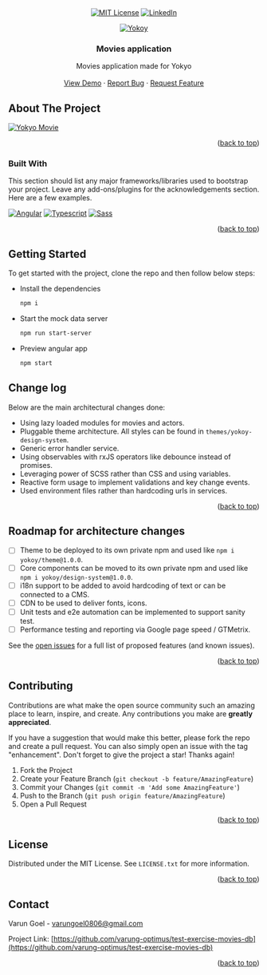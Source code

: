 <a name="readme-top"></a>

<!-- PROJECT LOGO -->

<br />
<div align="center">
  
  <!-- PROJECT SHIELDS -->
  [![MIT License][license-shield]][license-url]
  [![LinkedIn][linkedin-shield]][linkedin-url]

  [![Yokoy][Yokoy.io]][Yokoy-url]
  
  <h3 align="center">Movies application</h3>

  <p align="center">
    Movies application made for Yokyo
    <br />
    <br />
    <a href="https://varung-optimus.github.io/test-exercise-movies-db/movies">View Demo</a>
    ·
    <a href="https://github.com/varung-optimus/test-exercise-movies-db/issues/new?labels=bug&template=bug-report---.md">Report Bug</a>
    ·
    <a href="https://github.com/varung-optimus/test-exercise-movies-db/issues/new?labels=enhancement&template=feature-request---.md">Request Feature</a>
  </p>
</div>


<!-- ABOUT THE PROJECT -->
## About The Project

[![Yokyo Movie][product-screenshot]](https://varung-optimus.github.io/test-exercise-movies-db/movies)

<p align="right">(<a href="#readme-top">back to top</a>)</p>



### Built With

This section should list any major frameworks/libraries used to bootstrap your project. Leave any add-ons/plugins for the acknowledgements section. Here are a few examples.

[![Angular][Angular.io]][Angular-url]
[![Typescript][Typescript.org]][Angular-url]
[![Sass][Sass-lang]][Sass-url]


<p align="right">(<a href="#readme-top">back to top</a>)</p>



<!-- GETTING STARTED -->
## Getting Started

To get started with the project, clone the repo and then follow below steps:

* Install the dependencies
  ```sh
  npm i
  ```

* Start the mock data server
  ```sh
  npm run start-server
  ```

* Preview angular app
  ```sh
  npm start
  ```

<!-- CHANGELOG -->
## Change log

Below are the main architectural changes done:

* Using lazy loaded modules for movies and actors.
* Pluggable theme architecture. All styles can be found in `themes/yokoy-design-system`.
* Generic error handler service.
* Using observables with rxJS operators like debounce instead of promises.
* Leveraging power of SCSS rather than CSS and using variables.
* Reactive form usage to implement validations and key change events.
* Used environment files rather than hardcoding urls in services.

<p align="right">(<a href="#readme-top">back to top</a>)</p>



<!-- ROADMAP -->
## Roadmap for architecture changes

- [ ] Theme to be deployed to its own private npm and used like `npm i yokoy/theme@1.0.0`.
- [ ] Core components can be moved to its own private npm and used like `npm i yokoy/design-system@1.0.0`.
- [ ] i18n support to be added to avoid hardcoding of text or can be connected to a CMS.
- [ ] CDN to be used to deliver fonts, icons.
- [ ] Unit tests and e2e automation can be implemented to support sanity test.
- [ ] Performance testing and reporting via Google page speed / GTMetrix.

See the [open issues](https://github.com/varung-optimus/test-exercise-movies-db/issues) for a full list of proposed features (and known issues).

<p align="right">(<a href="#readme-top">back to top</a>)</p>



<!-- CONTRIBUTING -->
## Contributing

Contributions are what make the open source community such an amazing place to learn, inspire, and create. Any contributions you make are **greatly appreciated**.

If you have a suggestion that would make this better, please fork the repo and create a pull request. You can also simply open an issue with the tag "enhancement".
Don't forget to give the project a star! Thanks again!

1. Fork the Project
2. Create your Feature Branch (`git checkout -b feature/AmazingFeature`)
3. Commit your Changes (`git commit -m 'Add some AmazingFeature'`)
4. Push to the Branch (`git push origin feature/AmazingFeature`)
5. Open a Pull Request

<p align="right">(<a href="#readme-top">back to top</a>)</p>



<!-- LICENSE -->
## License

Distributed under the MIT License. See `LICENSE.txt` for more information.

<p align="right">(<a href="#readme-top">back to top</a>)</p>



<!-- CONTACT -->
## Contact

Varun Goel - varungoel0806@gmail.com

Project Link: [https://github.com/varung-optimus/test-exercise-movies-db](https://github.com/varung-optimus/test-exercise-movies-db)

<p align="right">(<a href="#readme-top">back to top</a>)</p>


<!-- MARKDOWN LINKS & IMAGES -->
<!-- https://www.markdownguide.org/basic-syntax/#reference-style-links -->
[issues-url]: https://github.com/othneildrew/Best-README-Template/issues
[license-shield]: https://img.shields.io/github/license/othneildrew/Best-README-Template.svg?style=for-the-badge
[license-url]: https://github.com/othneildrew/Best-README-Template/blob/master/LICENSE.txt
[linkedin-shield]: https://img.shields.io/badge/-LinkedIn-black.svg?style=for-the-badge&logo=linkedin&colorB=555
[linkedin-url]: https://www.linkedin.com/in/varungoel0806/
[product-screenshot]: images/screenshot.png
[Angular.io]: https://img.shields.io/badge/Angular-DD0031?style=for-the-badge&logo=angular&logoColor=white
[Angular-url]: https://v16.angular.io/docs
[Typescript.org]: https://img.shields.io/badge/TypeScript-007ACC?style=for-the-badge&logo=typescript&logoColor=white
[Yokoy.io]: https://public.onesto.de/wp-content/uploads/2023/07/yokoy.png
[Yokoy-url]: https://yokoy.io/
[Typescript-url]: https://www.typescriptlang.org/
[Sass-lang]: https://img.shields.io/badge/Sass-CC6699?style=for-the-badge&logo=sass&logoColor=white
[Sass-url]: https://sass-lang.com/
